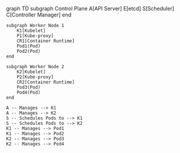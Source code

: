 graph TD
    subgraph Control Plane
        A[API Server]
        E[etcd]
        S[Scheduler]
        C[Controller Manager]
    end

    subgraph Worker Node 1
        K1[Kubelet]
        P1[Kube-proxy]
        CR1[Container Runtime]
        Pod1(Pod)
        Pod2(Pod)
    end

    subgraph Worker Node 2
        K2[Kubelet]
        P2[Kube-proxy]
        CR2[Container Runtime]
        Pod3(Pod)
        Pod4(Pod)
    end

    A -- Manages --> K1
    A -- Manages --> K2
    S -- Schedules Pods to --> K1
    S -- Schedules Pods to --> K2
    K1 -- Manages --> Pod1
    K1 -- Manages --> Pod2
    K2 -- Manages --> Pod3
    K2 -- Manages --> Pod4
